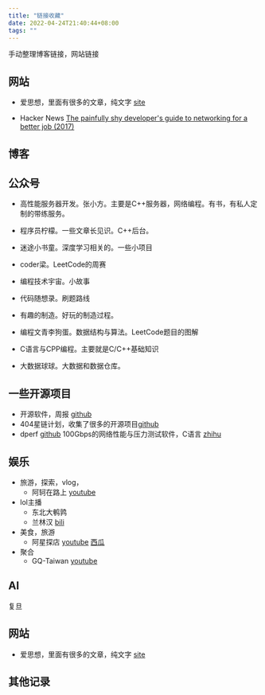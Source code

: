 ```yaml
---
title: "链接收藏"
date: 2022-04-24T21:40:44+08:00
tags: ""
---
```


手动整理博客链接，网站链接

## 网站

+ 爱思想，里面有很多的文章，纯文字 [site](https://www.aisixiang.com/data/133663.html)

+ Hacker News [The painfully shy developer's guide to networking for a better job (2017)](https://news.ycombinator.com/item?id=30495342)

## 博客

## 公众号

+ 高性能服务器开发。张小方。主要是C++服务器，网络编程。有书，有私人定制的带练服务。

+ 程序员柠檬。一些文章长见识。C++后台。

+ 迷途小书童。深度学习相关的。一些小项目

+ coder梁。LeetCode的周赛

+ 编程技术宇宙。小故事

+ 代码随想录。刷题路线

+ 有趣的制造。好玩的制造过程。

+ 编程文青李狗蛋。数据结构与算法。LeetCode题目的图解

+ C语言与CPP编程。主要就是C/C++基础知识

+ 大数据球球。大数据和数据仓库。

## 一些开源项目

+ 开源软件，周报 [github](https://github.com/Jackpopc/DevWeekly)
+ 404星链计划，收集了很多的开源项目[github](https://github.com/knownsec/404StarLink)
+ dperf [github](https://github.com/pengjianzhang/dperf)  100Gbps的网络性能与压力测试软件，C语言 [zhihu](https://www.zhihu.com/people/artnowben)

## 娱乐

+ 旅游，探索，vlog，
  + 阿轲在路上 [youtube](https://www.youtube.com/watch?v=OcdGH-TYc9M)
+ lol主播
  + 东北大鹌鹑 
  + 兰林汉 [bili](https://space.bilibili.com/495087764/video)
+ 美食，旅游 
  + 阿星探店 [youtube](https://www.youtube.com/watch?v=G2mc1GPnoRk)  [西瓜](https://www.ixigua.com/home/110742552243)
+ 聚合
  + GQ-Taiwan [youtube](https://www.youtube.com/channel/UCI1zO6-A3h7DHg-R_x34vLg)

## AI

复旦

## 网站

+ 爱思想，里面有很多的文章，纯文字 [site](https://www.aisixiang.com/data/133663.html)

## 其他记录

